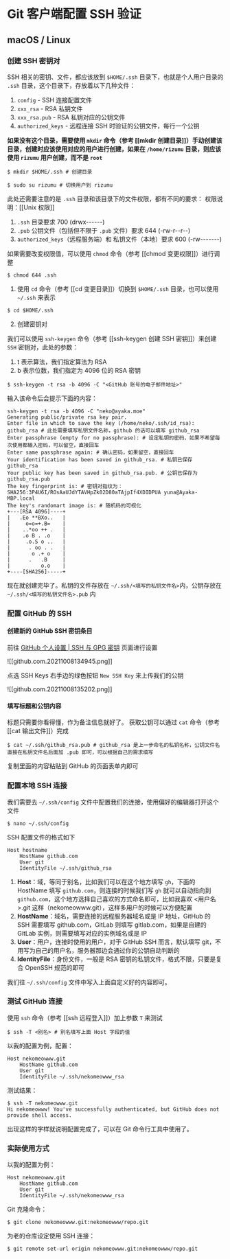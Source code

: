 # Git 客户端配置 SSH 验证

## macOS / Linux

### 创建 SSH 密钥对

SSH 相关的密钥、文件，都应该放到 `$HOME/.ssh` 目录下，也就是个人用户目录的 `.ssh` 目录，这个目录下，存放着以下几种文件：

1. `config` - SSH 连接配置文件
2. `xxx_rsa` - RSA 私钥文件
3. `xxx_rsa.pub` - RSA 私钥对应的公钥文件
4. `authorized_keys`  - 远程连接 SSH 时验证的公钥文件，每行一个公钥

**如果没有这个目录，需要使用 `mkdir` 命令（参考 [[mkdir 创建目录]]）手动创建该目录，创建时应该使用对应的用户进行创建，如果在 `/home/rizumu` 目录，则应该使用 `rizumu` 用户创建，而不是 `root`**

```shell
$ mkdir $HOME/.ssh # 创建目录
```

```shell
$ sudo su rizumu # 切换用户到 rizumu
```

此处还需要注意的是 `.ssh` 目录和该目录下的文件权限，都有不同的要求：
权限说明：[[Unix 权限]]

1. `.ssh` 目录要求 700 (drwx------)
2. `.pub` 公钥文件（包括但不限于 `.pub` 文件）要求 644 (-rw-r--r--)
3. `authorized_keys`（远程服务端）和 私钥文件（本地）要求 600 (-rw-------)

如果需要改变权限值，可以使用 `chmod` 命令（参考 [[chmod 变更权限]]）进行调整

```shell
$ chmod 644 .ssh
```

1. 使用 `cd` 命令（参考 [[cd 变更目录]]）切换到 `$HOME/.ssh` 目录，也可以使用 `~/.ssh` 来表示

```shell
$ cd $HOME/.ssh
```

2. 创建密钥对

我们可以使用 `ssh-keygen` 命令（参考 [[ssh-keygen 创建 SSH 密钥]]）来创建 `SSH` 密钥对，此处的参数：
1. t 表示算法，我们指定算法为 RSA
2. b 表示位数，我们指定为 4096 位的 RSA 密钥

```shell
$ ssh-keygen -t rsa -b 4096 -C "<GitHub 账号的电子邮件地址>"
```

输入该命令后会提示下面的内容：

```shell
ssh-keygen -t rsa -b 4096 -C "neko@ayaka.moe"
Generating public/private rsa key pair.
Enter file in which to save the key (/home/neko/.ssh/id_rsa): github_rsa # 此处需要填写私钥文件名称，github 的话可以填写 github_rsa
Enter passphrase (empty for no passphrase): # 设定私钥的密码，如果不希望每次使用都输入密码，可以留空，直接回车
Enter same passphrase again: # 确认密码，如果留空，直接回车
Your identification has been saved in github_rsa. # 私钥已保存 github_rsa
Your public key has been saved in github_rsa.pub. # 公钥已保存为 github_rsa.pub
The key fingerprint is: # 密钥对指纹为：
SHA256:3P4U6I/ROsAaUJdYTAVHpZk02D80aTAjpIf4XDIDPUA yuna@Ayaka-MBP.local
The key's randomart image is: # 随机码的可视化
+---[RSA 4096]----+
|   .Eo **BXo..   |
|     o=o=+.B=    |
|    ..*oo ++ .   |
|    .o B . .o    |
|     .o.S o ..   |
|      . oo . .   |
|       o .+ o    |
|      .   .B     |
|          o.o    |
+----[SHA256]-----+
```

现在就创建完毕了。私钥的文件存放在 `~/.ssh/<填写的私钥文件名>`内，公钥存放在 `~/.ssh/<填写的私钥文件名>.pub` 内

### 配置 GitHub 的 SSH

#### 创建新的 GitHub SSH 密钥条目

前往 [GitHub 个人设置 | SSH 与 GPG 密钥](https://github.com/settings/keys) 页面进行设置

![[github.com.20211008134945.png]]

点选 SSH Keys 右手边的绿色按钮 `New SSH Key` 来上传我们的公钥

![[github.com.20211008135202.png]]

#### 填写标题和公钥内容
标题只需要你看得懂，作为备注信息就好了。
获取公钥可以通过 `cat` 命令（参考 [[cat 输出文件]]）完成

```shell
$ cat ~/.ssh/github_rsa.pub # github_rsa 是上一步命名的私钥名称，公钥文件名直接在私钥文件名后面加 .pub 即可，可以根据自己的需求填写
```

复制里面的内容粘贴到 GitHub 的页面表单内即可

### 配置本地 SSH 连接

我们需要去 `~/.ssh/config` 文件中配置我们的连接，使用偏好的编辑器打开这个文件

```shell
$ nano ~/.ssh/config
```

SSH 配置文件的格式如下

```sshconfig
Host hostname
	HostName github.com
	User git
	IdentityFile ~/.ssh/github_rsa
```

1. **Host**：域，等同于别名，比如我们可以在这个地方填写 `gh`，下面的 HostName 填写 `github.com`，则连接的时候我们写 `gh` 就可以自动指向到 `github.com`，这个地方选择自己喜欢的方式命名即可，比如我喜欢 <用户名>.git 这样（nekomeowww.git），这样多用户的时候可以方便配置
2. **HostName**：域名，需要连接的远程服务器域名或是 IP 地址，GitHub 的 SSH 需要填写 github.com，GitLab 则填写 gitlab.com，如果是自建的 GitLab 实例，则需要填写对应的实例域名或是 IP
3. **User**：用户，连接时使用的用户，对于 GitHub SSH 而言，默认填写 git，不用写为自己的用户名，服务器那边会通过你的公钥自动判断的
4. **IdentityFile**：身份文件，一般是 RSA 密钥的私钥文件，格式不限，只要是复合 OpenSSH 规范的即可

我们往 `~/.ssh/config` 文件中写入上面自定义好的内容即可。

### 测试 GitHub 连接

使用 `ssh` 命令（参考 [[ssh 远程登入]]）加上参数 `T` 来测试

```shell
$ ssh -T <别名> # 别名填写上面 Host 字段的值
```

以我的配置为例，配置：

```sshconfig
Host nekomeowww.git
	HostName github.com
	User git
	IdentityFile ~/.ssh/nekomeowww_rsa
```

测试结果：

```shell
$ ssh -T nekomeowww.git
Hi nekomeowww! You've successfully authenticated, but GitHub does not provide shell access.
```

出现这样的字样就说明配置完成了，可以在 Git 命令行工具中使用了。


### 实际使用方式

以我的配置为例：

```sshconfig
Host nekomeowww.git
	HostName github.com
	User git
	IdentityFile ~/.ssh/nekomeowww_rsa
```

Git 克隆命令：

```shell
$ git clone nekomeowww.git:nekomeowww/repo.git
```

为老的仓库设定使用 SSH 连接：

```shell
$ git remote set-url origin nekomeowww.git:nekomeowww/repo.git
```

